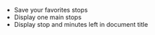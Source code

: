 - Save your favorites stops
- Display one main stops
- Display stop and minutes left in document title
